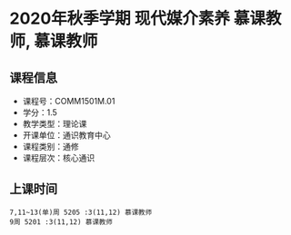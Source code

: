 # 2020年秋季学期 现代媒介素养 慕课教师, 慕课教师






## 课程信息

- 课程号：COMM1501M.01
- 学分：1.5
- 教学类型：理论课
- 开课单位：通识教育中心
- 课程类别：通修
- 课程层次：核心通识

## 上课时间

```
7,11~13(单)周 5205 :3(11,12) 慕课教师
9周 5201 :3(11,12) 慕课教师
```

